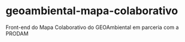 # geoambiental-mapa-colaborativo
Front-end do Mapa Colaborativo do GEOAmbiental em parceria com a PRODAM

